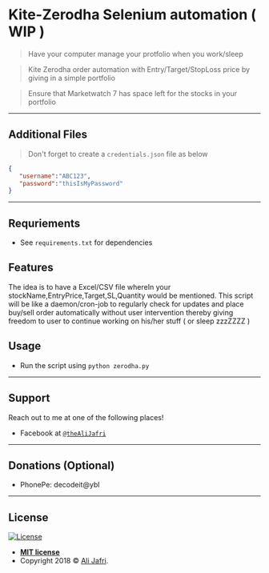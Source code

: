 # Kite-Zerodha Selenium automation ( WIP )

> Have your computer manage your protfolio when you work/sleep  

> Kite Zerodha order automation with Entry/Target/StopLoss price by giving in a simple portfolio  

> Ensure that Marketwatch 7 has space left for the stocks in your portfolio

---

## Additional Files

> Don't forget to create a `credentials.json` file as below

```json
{
   "username":"ABC123",
   "password":"thisIsMyPassword"
}
```

---

## Requriements

- See `requirements.txt` for dependencies

## Features

The idea is to have a Excel/CSV file whereIn your stockName,EntryPrice,Target,SL,Quantity would be mentioned.
This script will be like a daemon/cron-job to regularly check for updates and place buy/sell order automatically without user intervention thereby giving freedom to user to continue working on his/her stuff ( or sleep zzzZZZZ )

## Usage

- Run the script using `python zerodha.py`

---

## Support

Reach out to me at one of the following places!

- Facebook at <a href="https://www.facebook.com/theAliJafri" target="_blank">`@theAliJafri`</a>

---

## Donations (Optional)

- PhonePe: decodeit@ybl


---

## License

[![License](http://img.shields.io/:license-mit-blue.svg?style=flat-square)](http://badges.mit-license.org)

- **[MIT license](http://opensource.org/licenses/mit-license.php)**
- Copyright 2018 © <a href="#">Ali Jafri</a>.
